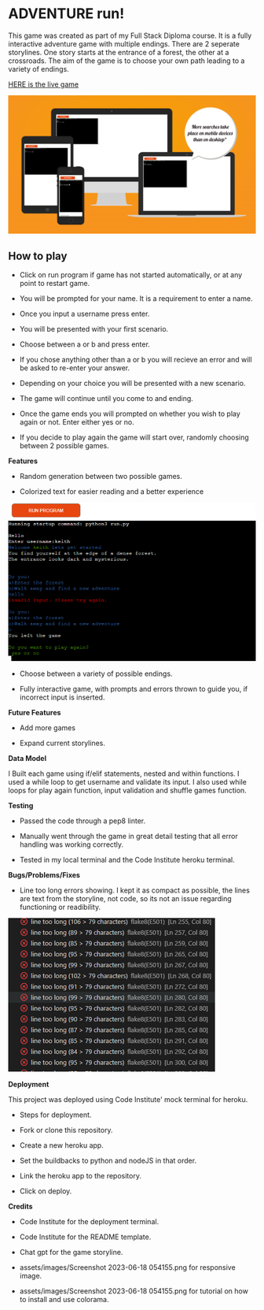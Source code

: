 # ADVENTURE run!

This game was created as part of my Full Stack Diploma course. It is a fully interactive adventure game with multiple endings. There are 2 seperate storylines. One story starts at the entrance of a forest, the other at a crossroads. The aim of the game is to choose your own path leading to a variety of endings. 

[HERE is the live game](https://adventure-game3-250fc2c720c9.herokuapp.com/)

![Responsive image](assets/images/Screenshot%202023-06-18%20054155.png)


## How to play



- Click on run program if game has not started automatically, or at any point to restart game.

- You will be prompted for your name. It is a requirement to enter a name.

- Once you input a username press enter.

- You will be presented with your first scenario.

- Choose between a or b and press enter.

- If you chose anything other than a or b you will recieve an error and will be asked to re-enter your answer.

- Depending on your choice you will be presented with a new scenario.

- The game will continue until you come to and ending.

- Once the game ends you will prompted on whether you wish to play again or not. Enter either yes or no.

- If you decide to play again the game will start over, randomly choosing between 2 possible games.



**Features**

- Random generation between two possible games.

- Colorized text for easier reading and a better experience

![Colorized text image](assets/images/Screenshot%202023-06-18%20053527.png)

- Choose between a variety of possible endings.

- Fully interactive game, with prompts and errors thrown to guide you, if incorrect input is inserted.


**Future Features**

- Add more games 

- Expand current storylines.


**Data Model**

 I Built each game using if/elif statements, nested and within functions. I used a while loop to get username and validate its input. I also used while loops for play again function, input validation and shuffle games function.


**Testing**

- Passed the code through a pep8 linter. 

- Manually went through the game in great detail testing that all error handling was working correctly.

- Tested in my local terminal and the Code Institute heroku terminal.


**Bugs/Problems/Fixes**

- Line too long errors showing. I kept it as compact as possible, the lines are text from the storyline, not code, so its not an issue regarding functioning or readibility.

![Errors found](assets/images/Screenshot%202023-06-18%20061421.png)


**Deployment**

This project was deployed using Code Institute' mock terminal for heroku.

- Steps for deployment.

- Fork or clone this repository.

- Create a new heroku app.

- Set the buildbacks to python and nodeJS in that order.

- Link the heroku app to the repository.

- Click on deploy.


**Credits**

- Code Institute for the deployment terminal.

- Code Institute for the README template.

- Chat gpt for the game storyline.

- assets/images/Screenshot 2023-06-18 054155.png for responsive image.

- assets/images/Screenshot 2023-06-18 054155.png for tutorial on how to install and use colorama.





